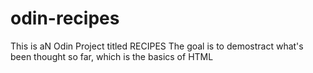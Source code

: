 # odin-recipes
This is aN Odin Project titled RECIPES
The goal is to demostract what's been thought so far, which is the basics of HTML